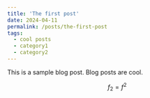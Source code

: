 ```yaml
---
title: 'The first post'
date: 2024-04-11
permalink: /posts/the-first-post
tags:
  - cool posts
  - category1
  - category2
---
```


This is a sample blog post. Blog posts are cool.

$$f_2 = f^2$$
